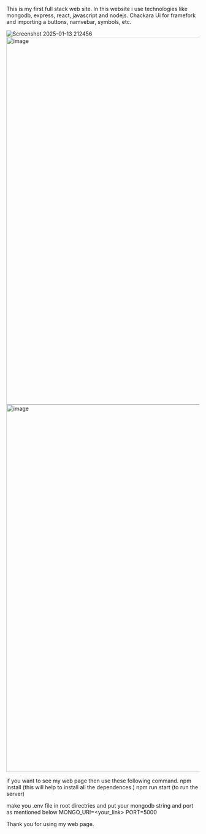 This is my first full stack web site.
In this website i use technologies like mongodb, express, react, javascript and nodejs.
Chackara Ui for framefork and importing a buttons, namvebar, symbols, etc.

![Screenshot 2025-01-13 212456](https://github.com/user-attachments/assets/1066fd72-d156-4a83-b4f7-daba006fdee2)
<img width="959" alt="image" src="https://github.com/user-attachments/assets/b74a7359-ef89-4fd9-9e51-fc2d95e51994" />
<img width="959" alt="image" src="https://github.com/user-attachments/assets/d065969f-57f6-4a67-9698-4f605b2a7f6b" />

if you want to see my web page then use these following command.
npm install (this will help to install all the dependences.)
npm run start (to run the server)

make you .env file in root directries and put your mongodb string and port as mentioned below
MONGO_URI=<your_link>
PORT=5000


Thank you for using my web page.
